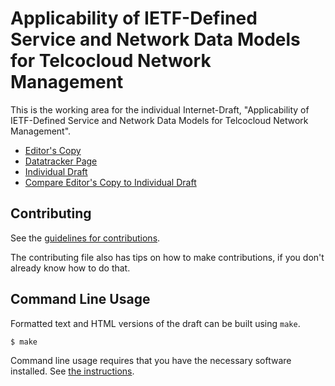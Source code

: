 <!-- regenerate: on (set to off if you edit this file) -->

# Applicability of IETF-Defined Service and Network Data Models for Telcocloud Network Management

This is the working area for the individual Internet-Draft, "Applicability of IETF-Defined Service and Network Data Models for Telcocloud Network Management".

* [Editor's Copy](https://lana-wu.github.io/ns-models-telcocloud/#go.draft-xwcd-neotec-ns-models-telcocloud.html)
* [Datatracker Page](https://datatracker.ietf.org/doc/draft-xwcd-neotec-ns-models-telcocloud)
* [Individual Draft](https://datatracker.ietf.org/doc/html/draft-xwcd-neotec-ns-models-telcocloud)
* [Compare Editor's Copy to Individual Draft](https://lana-wu.github.io/ns-models-telcocloud/#go.draft-xwcd-neotec-ns-models-telcocloud.diff)


## Contributing

See the
[guidelines for contributions](https://github.com/lana-wu/ns-models-telcocloud/blob/main/CONTRIBUTING.md).

The contributing file also has tips on how to make contributions, if you
don't already know how to do that.

## Command Line Usage

Formatted text and HTML versions of the draft can be built using `make`.

```sh
$ make
```

Command line usage requires that you have the necessary software installed.  See
[the instructions](https://github.com/martinthomson/i-d-template/blob/main/doc/SETUP.md).

